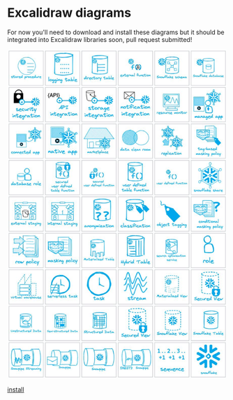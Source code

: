 # Excalidraw diagrams

For now you'll need to download and install these diagrams but it should be integrated into Excalidraw libraries soon, pull request submitted!

<img src="./Excalidraw_snowflake.png" alt="Full suite"
  title="artefacts"  /><br>

[install](https://excalidraw.com/?addLibrary=https%3A%2F%2Fraw.githubusercontent.com%2Fexcalidraw%2Fexcalidraw-libraries%2Fhttps-github-com-patrickcuba-snowflake-iconography-1658590212874%2Flibraries%2Fhttps-github-com-patrickcuba%2Fsnowflake-iconography.excalidrawlib%3Fraw%3Dtrue)
